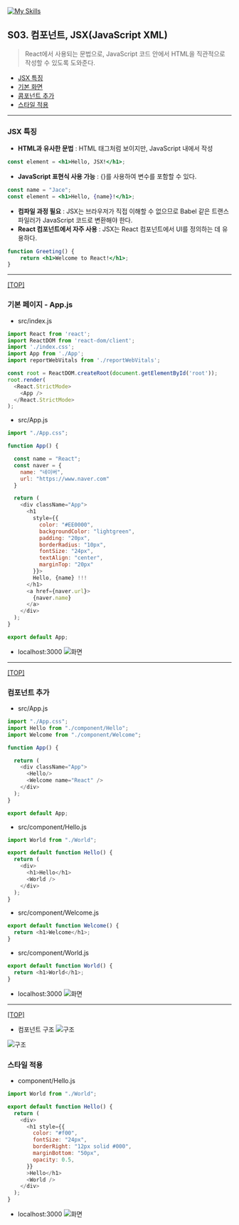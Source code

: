 [![My Skills](https://skillicons.dev/icons?heiht="10"&i=nodejs,vscode,js,react&theme=light)](readme.md)

## S03. 컴포넌트, JSX(JavaScript XML)
> React에서 사용되는 문법으로, JavaScript 코드 안에서 HTML을 직관적으로 작성할 수 있도록 도와준다.

- [JSX 특징](#jsx-특징)
- [기본 화면](#기본-페이지---appjs)
- [콤포넌트 추가](#컴포넌트-추가)
- [스타일 적용](#스타일-적용)

---

### JSX 특징

- **HTML과 유사한 문법** : HTML 태그처럼 보이지만, JavaScript 내에서 작성
```jsx
const element = <h1>Hello, JSX!</h1>;
```
- **JavaScript 표현식 사용 가능** : {}를 사용하여 변수를 포함할 수 있다.
```jsx
const name = "Jace";
const element = <h1>Hello, {name}!</h1>;
```
- **컴파일 과정 필요** : JSX는 브라우저가 직접 이해할 수 없으므로 Babel 같은 트랜스파일러가 JavaScript 코드로 변환해야 한다.
- **React 컴포넌트에서 자주 사용** : JSX는 React 컴포넌트에서 UI를 정의하는 데 유용하다.
```jsx
function Greeting() {
    return <h1>Welcome to React!</h1>;
}
```

---
[[TOP]](#s03-컴포넌트-jsxjavascript-xml)
<br/>

### 기본 페이지 - App.js

- src/index.js
```js
import React from 'react';
import ReactDOM from 'react-dom/client';
import './index.css';
import App from './App';
import reportWebVitals from './reportWebVitals';

const root = ReactDOM.createRoot(document.getElementById('root'));
root.render(
  <React.StrictMode>
    <App />
  </React.StrictMode>
);
```

- src/App.js
```js
import "./App.css";

function App() {

  const name = "React";
  const naver = {
    name: "네이버",
    url: "https://www.naver.com"
  }

  return (
    <div className="App">
      <h1
        style={{
          color: "#EE0000",
          backgroundColor: "lightgreen",
          padding: "20px",
          borderRadius: "10px",
          fontSize: "24px",
          textAlign: "center",
          marginTop: "20px"
        }}>
        Hello, {name} !!!  
      </h1>
      <a href={naver.url}>
        {naver.name}
      </a>
    </div>
  );
}

export default App;
```

- localhost:3000
![화면](./images/s03_react_default.png)


---
[[TOP]](#s03-컴포넌트-jsxjavascript-xml)
<br/>

### 컴포넌트 추가
- src/App.js
```js
import "./App.css";
import Hello from "./component/Hello";
import Welcome from "./component/Welcome";

function App() {

  return (
    <div className="App">
      <Hello/>
      <Welcome name="React" />
    </div>
  );
}

export default App;
```

- src/component/Hello.js
```js
import World from "./World";

export default function Hello() {
  return (
    <div>
      <h1>Hello</h1>
      <World />
    </div>
  );
}

```

- src/component/Welcome.js
```js
export default function Welcome() {
  return <h1>Welcome</h1>;
}

```

- src/component/World.js
```js
export default function World() {
  return <h1>World</h1>;
}

```

- localhost:3000
![화면](./images/s04_add_component.png)

---
[[TOP]](#s03-컴포넌트-jsxjavascript-xml)
<br/>

- 컴포넌트 구조
![구조](./images/s04_component_01.png)

![구조](./images/s04_component_02.png)


### 스타일 적용

- component/Hello.js
```js
import World from "./World";

export default function Hello() {
  return (
    <div>
      <h1 style={{ 
        color: "#f00",
        fontSize: "24px",
        borderRight: "12px solid #000",
        marginBottom: "50px",
        opacity: 0.5, 
      }}
      >Hello</h1>
      <World />
    </div>
  );
}
```


- localhost:3000
![화면](./images/s03_react_component.png)

